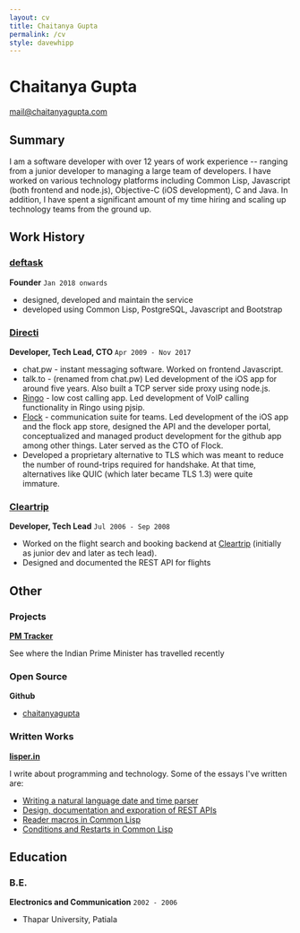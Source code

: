 ```yaml
---
layout: cv
title: Chaitanya Gupta
permalink: /cv
style: davewhipp
---
```


# Chaitanya Gupta

<div id="webaddress">
<span class="icon-envelope"></span> <a href="mailto:mail@chaitanyagupta.com">mail@chaitanyagupta.com</a>
</div>

## Summary

I am a software developer with over 12 years of work experience -- ranging from
a junior developer to managing a large team of developers. I have worked on
various technology platforms including Common Lisp, Javascript (both frontend
and node.js), Objective-C (iOS development), C and Java. In addition, I have
spent a significant amount of my time hiring and scaling up technology teams
from the ground up.

## Work History

### [deftask][]

__Founder__
`Jan 2018 onwards`

* designed, developed and maintain the service
* developed using Common Lisp, PostgreSQL, Javascript and Bootstrap

[deftask]: https://deftask.com

### [Directi][]

__Developer, Tech Lead, CTO__
`Apr 2009 - Nov 2017`

* chat.pw - instant messaging software. Worked on frontend Javascript.
* talk.to - (renamed from chat.pw) Led development of the iOS app for around
  five years. Also built a TCP server side proxy using node.js.
* [Ringo][] - low cost calling app. Led development of VoIP calling
  functionality in Ringo using pjsip.
* [Flock][] - communication suite for teams. Led development of the iOS app and
  the flock app store, designed the API and the developer portal, conceptualized
  and managed product development for the github app among other things. Later
  served as the CTO of Flock.
* Developed a proprietary alternative to TLS which was meant to reduce the
  number of round-trips required for handshake. At that time, alternatives like
  QUIC (which later became TLS 1.3) were quite immature.

[Directi]: http://directi.com
[Ringo]: https://www.ringo.co
[Flock]: https://flock.com

### [Cleartrip][]

__Developer, Tech Lead__
`Jul 2006 - Sep 2008`

* Worked on the flight search and booking backend at [Cleartrip][] (initially as
  junior dev and later as tech lead).
* Designed and documented the REST API for flights

[Cleartrip]: https://cleartrip.com

## Other

### Projects

[__PM Tracker__](https://pmtracker.in)

See where the Indian Prime Minister has travelled recently

### Open Source

__Github__

* <span class="icon-github" title="github"></span> [chaitanyagupta](https://github.com/chaitanyagupta)

### Written Works

[__lisper.in__](https://lisper.in)

I write about programming and technology. Some of the essays I've written are:

* [Writing a natural language date and time parser](https://lisper.in/nlp-date-parser)
* [Design, documentation and exporation of REST APIs](https://lisper.in/rest-api-design)
* [Reader macros in Common Lisp](https://lisper.in/reader-macros)
* [Conditions and Restarts in Common Lisp](https://lisper.in/restarts)

## Education

### B.E.

__Electronics and Communication__
`2002 - 2006`

* Thapar University, Patiala

